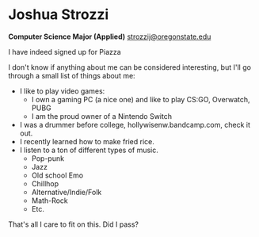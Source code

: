 # Joshua Strozzi
**Computer Science Major (Applied)**
strozzij@oregonstate.edu

I have indeed signed up for Piazza

I don't know if anything about me can be considered interesting, but I'll go
through a small list of things about me:

 * I like to play video games:
    * I own a gaming PC (a nice one) and like to play CS:GO, Overwatch, PUBG
    * I am the proud owner of a Nintendo Switch
 * I was a drummer before college, hollywisenw.bandcamp.com, check it out. 
 * I recently learned how to make fried rice.
 * I listen to a ton of different types of music.
    * Pop-punk
    * Jazz
    * Old school Emo
    * Chillhop
    * Alternative/Indie/Folk
    * Math-Rock
    * Etc.

That's all I care to fit on this. Did I pass?
